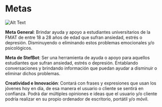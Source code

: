 # Metas

![Alt Text](https://github.com/Fismael18/StefBot/blob/main/Imagenes%20StefBot/02.jpg)

**Meta General**: Brindar ayuda y apoyo a estudiantes universitarios de la FMAT de entre 18 a 28 años de edad que sufran ansiedad, estrés o depresión. Disminuyendo o eliminando estos problemas emocionales y/o psicológicos.

**Meta de StefBot**: Ser una herramienta de ayuda o apoyo para aquellos estudiantes que sufran ansiedad, estrés o depresión. Entablando conversaciones y brindando información que puedan ayudar a disminuir o eliminar dichos problemas.

**Creatividad e Innovación**: Contará con frases y expresiones que usan los jóvenes hoy en día, de esa manera el usuario o cliente se sentirá en confianza. Podrá dar múltiples opiniones e ideas que el usuario y/o cliente podría realizar en su propio ordenador de escritorio, portátil y/o móvil.
